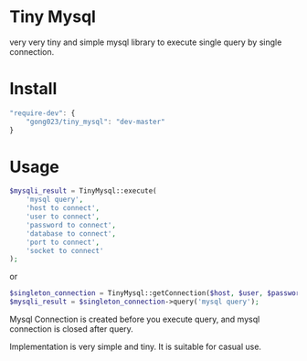 Tiny Mysql
=====================

very very tiny and simple mysql library to execute single query by single connection.

# Install
```javascript
"require-dev": {
    "gong023/tiny_mysql": "dev-master"
}
```

# Usage

```php
$mysqli_result = TinyMysql::execute(
    'mysql query',
    'host to connect',
    'user to connect',
    'password to connect',
    'database to connect',
    'port to connect',
    'socket to connect'
);
```
or
```php
$singleton_connection = TinyMysql::getConnection($host, $user, $password, $database, $port, $socket);
$mysqli_result = $singleton_connection->query('mysql query');
```

Mysql Connection is created before you execute query, and mysql connection is closed after query.

Implementation is very simple and tiny. It is suitable for casual use.
